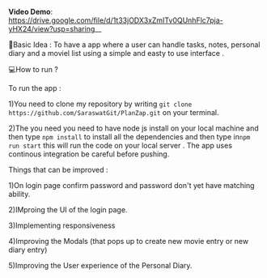 

**Video Demo**: https://drive.google.com/file/d/1t33jODX3xZmITv0QUnhFlc7pja-yHX24/view?usp=sharing__

🧠Basic Idea : To have a app where a user can handle tasks, notes, personal diary  and a moviel list using a simple and easty to use interface . 

💻How to run ?

To run the app :

1)You need to clone my repository by writing ```git clone https://github.com/SaraswatGit/PlanZap.git``` on your terminal. 

2)The you need you need to have node js install on your local machine and then type ```npm install``` to install all the dependencies and then  type in```npm run start``` this will run the code on your local server . The app uses continous integration be careful before pushing.



Things that can be improved : 

1)On login page confirm password and password don't yet have matching ability. 

2)IMproing the UI of the login page. 

3)Implementing responsiveness

4)Improving the Modals (that pops up to create new movie entry or new diary entry) 

5)Improving the User experience of the Personal Diary. 
